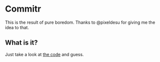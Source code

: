 # Commitr

This is the result of pure boredom.  Thanks to @pixeldesu for giving me the
idea to that.

## What is it?

Just take a look at [the code][CODE] and guess.

[CODE]: https://github.com/nilsding/Commitr/blob/master/commitr.rb
